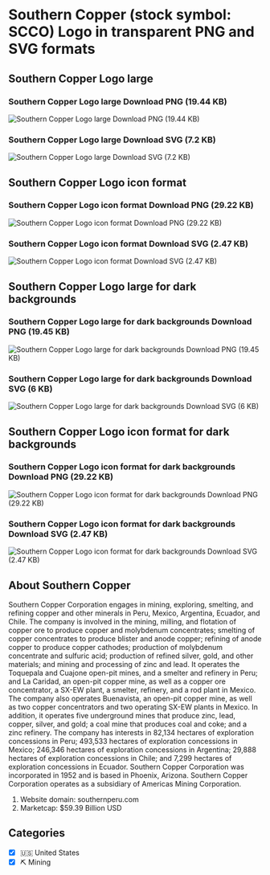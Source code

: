 # Southern Copper (stock symbol: SCCO) Logo in transparent PNG and SVG formats

## Southern Copper Logo large

### Southern Copper Logo large Download PNG (19.44 KB)

![Southern Copper Logo large Download PNG (19.44 KB)](/img/orig/SCCO_BIG-e21bbf83.png)

### Southern Copper Logo large Download SVG (7.2 KB)

![Southern Copper Logo large Download SVG (7.2 KB)](/img/orig/SCCO_BIG-ae960f42.svg)

## Southern Copper Logo icon format

### Southern Copper Logo icon format Download PNG (29.22 KB)

![Southern Copper Logo icon format Download PNG (29.22 KB)](/img/orig/SCCO-d432d0fa.png)

### Southern Copper Logo icon format Download SVG (2.47 KB)

![Southern Copper Logo icon format Download SVG (2.47 KB)](/img/orig/SCCO-1f4ce9c2.svg)

## Southern Copper Logo large for dark backgrounds

### Southern Copper Logo large for dark backgrounds Download PNG (19.45 KB)

![Southern Copper Logo large for dark backgrounds Download PNG (19.45 KB)](/img/orig/SCCO_BIG.D-a99ca73b.png)

### Southern Copper Logo large for dark backgrounds Download SVG (6 KB)

![Southern Copper Logo large for dark backgrounds Download SVG (6 KB)](/img/orig/SCCO_BIG.D-eef68cf6.svg)

## Southern Copper Logo icon format for dark backgrounds

### Southern Copper Logo icon format for dark backgrounds Download PNG (29.22 KB)

![Southern Copper Logo icon format for dark backgrounds Download PNG (29.22 KB)](/img/orig/SCCO.D-a5d60353.png)

### Southern Copper Logo icon format for dark backgrounds Download SVG (2.47 KB)

![Southern Copper Logo icon format for dark backgrounds Download SVG (2.47 KB)](/img/orig/SCCO.D-6a9a91d8.svg)

## About Southern Copper

Southern Copper Corporation engages in mining, exploring, smelting, and refining copper and other minerals in Peru, Mexico, Argentina, Ecuador, and Chile. The company is involved in the mining, milling, and flotation of copper ore to produce copper and molybdenum concentrates; smelting of copper concentrates to produce blister and anode copper; refining of anode copper to produce copper cathodes; production of molybdenum concentrate and sulfuric acid; production of refined silver, gold, and other materials; and mining and processing of zinc and lead. It operates the Toquepala and Cuajone open-pit mines, and a smelter and refinery in Peru; and La Caridad, an open-pit copper mine, as well as a copper ore concentrator, a SX-EW plant, a smelter, refinery, and a rod plant in Mexico. The company also operates Buenavista, an open-pit copper mine, as well as two copper concentrators and two operating SX-EW plants in Mexico. In addition, it operates five underground mines that produce zinc, lead, copper, silver, and gold; a coal mine that produces coal and coke; and a zinc refinery. The company has interests in 82,134 hectares of exploration concessions in Peru; 493,533 hectares of exploration concessions in Mexico; 246,346 hectares of exploration concessions in Argentina; 29,888 hectares of exploration concessions in Chile; and 7,299 hectares of exploration concessions in Ecuador. Southern Copper Corporation was incorporated in 1952 and is based in Phoenix, Arizona. Southern Copper Corporation operates as a subsidiary of Americas Mining Corporation.

1. Website domain: southernperu.com
2. Marketcap: $59.39 Billion USD


## Categories
- [x] 🇺🇸 United States
- [x] ⛏️ Mining
